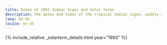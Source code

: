 ```yaml
---
title: Dates of 1993 Zodiac Signs and Solar Terms
description: The dates and times of the tropical zodiac signs, widely used in western astrology, and solar terms of year 1993
lang: en-US
locale: en_US
---
```

{% include_relative _solarterm_details.html year="1993" %}
